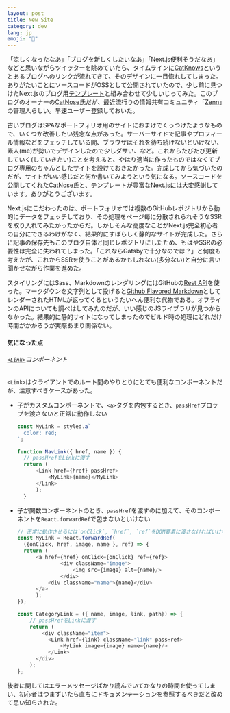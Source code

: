 ```yaml
---
layout: post
title: New Site
category: dev
lang: jp
emoji: "🍂"
---
```


「涼しくなったなあ」「ブログを新しくしたいなあ」「Next.js便利そうだなあ」などと思いながらツイッターを眺めていたら、タイムラインに[CatKnows]というとあるブログへのリンクが流れてきて、そのデザインに一目惚れしてしまった。ありがたいことにソースコードがOSSとして公開されていたので、少し前に見つけたNext.jsのブログ用[テンプレート][blog-starter]と組み合わせて少しいじってみた。このブログのオーナーの[CatNose]氏だが、最近流行りの情報共有コミュニティ「[Zenn]」の管理人らしい。早速ユーザー登録しておいた。

古いブログはSPAなポートフォリオ用のサイトにおまけでくっつけたようなもので、いくつか改善したい残念な点があった。サーバーサイドで記事やプロフィール情報などをフェッチしている間、ブラウザはそれを待ち続けないといけない、素人(me)が勢いでデザインしたので少しダサい、など。これからたびたび更新していく(していきたい)ことを考えると、やはり適当に作ったものではなくてブログ専用のちゃんとしたサイトを設けておきたかった。完成してから気づいたのだが、サイトがいい感じだと何か書いてみようという気になる。ソースコードを公開してくれた[CatNose]氏と、テンプレートが豊富な[Next.js][Next]には大変感謝しています。ありがとうございます。

Next.jsにこだわったのは、ポートフォリオでは複数のGitHubレポジトリから動的にデータをフェッチしており、その処理をページ毎に分散されられそうなSSRを取り入れてみたかったからだ。しかしそんな高度なことがNext.js完全初心者の自分にできるわけがなく、結果的にすばらしく静的なサイトが完成した。さらに記事の保存先もこのブログ自体と同じレポジトリにしたため、もはやSSRの必要性は完全に失われてしまった。「これならGatsbyで十分なのでは？」と何度も考えたが、これからSSRを使うことがあるかもしれない(多分ない)と自分に言い聞かせながら作業を進めた。

スタイリングにはSass、MarkdownのレンダリングにはGitHubの[Rest API][MARKDOWN REST API]を使った。マークダウンを文字列として投げると[Github Flavored Markdown][GFM]としてレンダーされたHTMLが返ってくるというたいへん便利な代物である。オフラインのAPIについても調べはしてみたのだが、いい感じのJSライブラリが見つからなかった。結果的に静的サイトになってしまったのでビルド時の処理にどれだけ時間がかかろうが実際あまり関係ない。

#### 気になった点

###### [`<Link>`][next_link]コンポーネント
`<Link>`はクライアントでのルート間のやりとりにとても便利なコンポーネントだが、注意すべきケースがあった。
- 子がカスタムコンポーネントで、`<a>`タグを内包するとき、`passHref`プロップを渡さないと正常に動作しない

  ```javascript
  const MyLink = styled.a`
    color: red;
  `;

  function NavLink({ href, name }) {
    // passHrefをLinkに渡す
    return (
        <Link href={href} passHref>
            <MyLink>{name}</MyLink>
        </Link>
        );
    }
  ```
- 子が関数コンポーネントのとき、`passHref`を渡すのに加えて、そのコンポーネントを`React.forwardRef`で包まないといけない
  
  ```javascript
  // 正常に動作させるには`onClick`, `href`, `ref`をDOM要素に渡さなければいけない
  const MyLink = React.forwardRef(
    ({onClick, href, image, name }, ref) => {
    return (
        <a href={href} onClick={onClick} ref={ref}>
                <div className="image">
                    <img src={image} alt={name}/>
                </div>
            <div className="name">{name}</div>
        </a>
        );
  });
  
  const CategoryLink = ({ name, image, link, path}) => {
      // passHrefをLinkに渡す
      return (
          <div className="item">
            <Link href={link} className="link" passHref>
                <MyLink image={image} name={name}/>
            </Link>
        </div>
      );
  };
  ```
後者に関してはエラーメッセージばかり読んでいてかなりの時間を使ってしまい、初心者はつまずいたら直ちにドキュメンテーションを参照するべきだと改めて思い知らされた。


[Next]: https://nextjs.org/
[next_link]: https://nextjs.org/docs/api-reference/next/link
[GFM]: https://github.github.com/gfm/
[markdown Rest API]: https://docs.github.com/ja/free-pro-team@latest/rest/reference/markdown
[CatKnows]: https://github.com/catnose99/CatKnows
[CatNose]: https://github.com/catnose99
[blog-starter]: https://github.com/vercel/next.js/tree/816798569a56c97108ecff37a85e6a3fd85648ab/examples/blog-starter
[Zenn]: https://zenn.dev/



